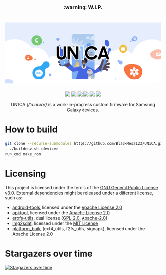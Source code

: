 <h3 align="center">:warning: W.I.P.</h3>
<h1 align="center">
  <img loading="lazy" src="readme-res/banner.png"/>
</h1>
<p align="center">
  <a href="https://github.com/BlackMesa123/UN1CA/blob/fourteen/LICENSE"><img loading="lazy" src="https://img.shields.io/github/license/BlackMesa123/UN1CA?style=for-the-badge&logo=github"/></a>
  <a href="https://github.com/BlackMesa123/UN1CA/releases/latest"><img loading="lazy" src="https://img.shields.io/github/v/release/BlackMesa123/UN1CA?style=for-the-badge"/></a>
  <a href="https://github.com/BlackMesa123/UN1CA/commits/fourteen"><img loading="lazy" src="https://img.shields.io/github/last-commit/BlackMesa123/UN1CA/fourteen?style=for-the-badge"/></a>
  <a href="https://github.com/BlackMesa123/UN1CA/stargazers"><img loading="lazy" src="https://img.shields.io/github/stars/BlackMesa123/UN1CA?style=for-the-badge"/></a>
  <a href="https://github.com/BlackMesa123/UN1CA/graphs/contributors"><img loading="lazy" src="https://img.shields.io/github/contributors/BlackMesa123/UN1CA?style=for-the-badge"/></a>
  <a href="https://github.com/BlackMesa123/UN1CA/actions"><img loading="lazy" src="https://img.shields.io/github/actions/workflow/status/BlackMesa123/UN1CA/build.yml?style=for-the-badge"/></a>
</p>
<p align="center">UN1CA <i>(/ˈu.ni.ka/)</i> is a work-in-progress custom firmware for Samsung Galaxy devices.</p>

# How to build
```bash
git clone --recurse-submodules https://github.com/BlackMesa123/UN1CA.git && cd UN1CA
. ./buildenv.sh <device>
run_cmd make_rom
```

# Licensing

This project is licensed under the terms of the [GNU General Public License v3.0](LICENSE). External dependencies might be released under a different license, such as:
- [android-tools](https://github.com/nmeum/android-tools), licensed under the [Apache License 2.0](https://github.com/nmeum/android-tools/blob/master/LICENSE)
- [apktool](https://github.com/iBotPeaches/Apktool), licensed under the [Apache License 2.0](https://github.com/iBotPeaches/Apktool/blob/master/LICENSE.md)
- [erofs-utils](https://github.com/sekaiacg/erofs-utils/), dual license ([GPL-2.0](https://github.com/sekaiacg/erofs-utils/blob/dev/LICENSES/GPL-2.0), [Apache-2.0](https://github.com/sekaiacg/erofs-utils/blob/dev/LICENSES/Apache-2.0))
- [img2sdat](https://github.com/xpirt/img2sdat), licensed under the [MIT License](https://github.com/xpirt/img2sdat/blob/master/LICENSE)
- [platform_build](https://android.googlesource.com/platform/build/) (ext4_utils, f2fs_utils, signapk), licensed under the [Apache License 2.0](https://source.android.com/docs/setup/about/licenses)

# Stargazers over time
[![Stargazers over time](https://starchart.cc/BlackMesa123/UN1CA.svg)](https://starchart.cc/BlackMesa123/UN1CA)
